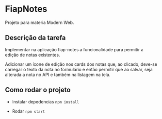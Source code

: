 # FiapNotes
Projeto para materia Modern Web.


## Descrição da tarefa

Implementar na aplicação fiap-notes a funcionalidade para permitir a edição de notas existentes.

Adicionar um ícone de edição nos cards dos notas que, ao clicado, deve-se carregar o texto da nota no formulário e então permitir que ao salvar, seja alterada a nota no API e também na listagem na tela.


## Como rodar o projeto

- Instalar depedencias 
`npm install`

- Rodar
`npm start`
